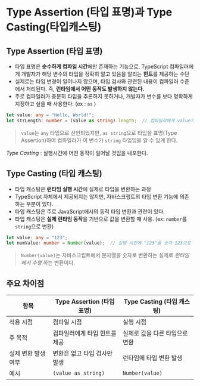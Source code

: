 
# Type Assertion (타입 표명)과 Type Casting(타입캐스팅)

## Type Assertion (타입 표명)

- 타입 표명은 **순수하게 컴파일 시간**에만 존재하는 기능으로, TypeScript 컴파일러에게 개발자가 해당 변수의 타입을 정확히 알고 있음을 알리는 **힌트**를 제공하는 수단
- 실제로는 타입 변경이 일어나지 않으며, 타입 검사와 관련된 내용이 컴파일러 수준에서 처리된다. 즉, **런타임에서 어떤 동작도 발생하지 않는다.** 
- 주로 컴파일러가 충분히 타입을 추론하지 못하거나, 개발자가 변수를 보다 명확하게 지정하고 싶을 때 사용한다. (ex : `as` )

```typescript title="Type Assertion"
let value: any = "Hello, World!";
let strLength: number = (value as string).length;  // 컴파일러에게 value가 string이라고 알림
```

> `value`는 `any` 타입으로 선언되었지만, `as string`으로 타입을 표명(Type Assertion)하여 컴파일러가 이 변수가 `string` 타입임을 알 수 있게 한다.

*Type Casting* : 실행시간에 어떤 동작이 일어날 것임을 내포한다.

## Type Casting (타입 캐스팅)
- 타입 캐스팅은 **런타임 실행 시간**에 실제로 타입을 변환하는 과정
- TypeScript 자체에서 제공되지는 않지만, 자바스크립트의 타입 변환 기능에 의존하는 부분이 있다.
- 타입 캐스팅은 주로 JavaScript에서의 동적 타입 변환과 관련이 있다.
- 타입 캐스팅은 **실제 런타임 동작**을 기반으로 값을 변환할 때 사용. (ex: `number`를 `string`으로 변환)

```typescript
let value: any = "123";
let numValue: number = Number(value);  // 실행 시간에 "123"을 숫자 123으로 변환
```

> `Number(value)`는 자바스크립트에서 문자열을 숫자로 변환하는 실제로 *런타임에서 수행* 하는 변환이다.
## 주요 차이점

| 항목          | Type Assertion (타입 표명) | Type Casting (타입 캐스팅) |
| ----------- | ---------------------- | --------------------- |
| 적용 시점       | 컴파일 시점                 | 실행 시점                 |
| 주 목적        | 컴파일러에게 타입 힌트를 제공       | 실제로 값을 다른 타입으로 변환     |
| 실제 변환 발생 여부 | 변환은 없고 타입 검사만 발생       | 런타임에 타입 변환 발생         |
| 예시          | `(value as string)`    | `Number(value)`       |
